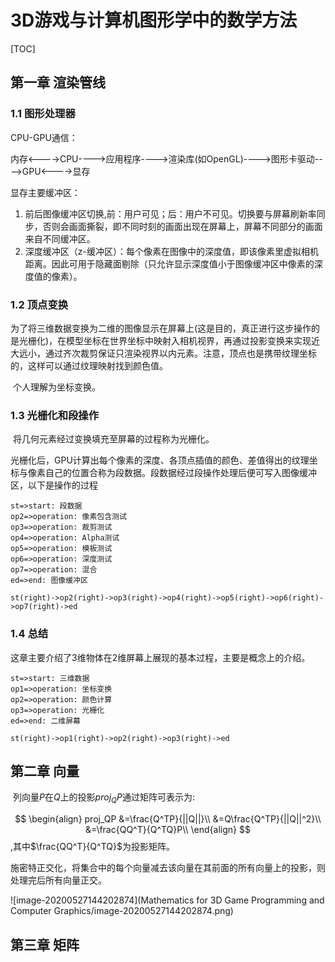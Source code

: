 # 3D游戏与计算机图形学中的数学方法

[TOC]

## 第一章 渲染管线

### 1.1 图形处理器

CPU-GPU通信：

​		内存<---->CPU---->应用程序---->渲染库(如OpenGL)---->图形卡驱动---->GPU<---->显存

显存主要缓冲区：

1. 前后图像缓冲区切换,前：用户可见；后：用户不可见。切换要与屏幕刷新率同步，否则会画面撕裂，即不同时刻的画面出现在屏幕上，屏幕不同部分的画面来自不同缓冲区。
2. 深度缓冲区（z-缓冲区）：每个像素在图像中的深度值，即该像素里虚拟相机距离。因此可用于隐藏面剔除（只允许显示深度值小于图像缓冲区中像素的深度值的像素）。

###  1.2 顶点变换

​		为了将三维数据变换为二维的图像显示在屏幕上(这是目的，真正进行这步操作的是光栅化)，在模型坐标在世界坐标中映射入相机视界，再通过投影变换来实现近大远小，通过齐次裁剪保证只渲染视界以内元素。注意，顶点也是携带纹理坐标的，这样可以通过纹理映射找到颜色值。

​		个人理解为坐标变换。

### 1.3 光栅化和段操作

​		将几何元素经过变换填充至屏幕的过程称为光栅化。

​		光栅化后，GPU计算出每个像素的深度、各顶点插值的颜色、差值得出的纹理坐标与像素自己的位置合称为段数据。段数据经过段操作处理后便可写入图像缓冲区，以下是操作的过程

```flow
st=>start: 段数据
op2=>operation: 像素包含测试
op3=>operation: 裁剪测试
op4=>operation: Alpha测试
op5=>operation: 模板测试
op6=>operation: 深度测试
op7=>operation: 混合
ed=>end: 图像缓冲区

st(right)->op2(right)->op3(right)->op4(right)->op5(right)->op6(right)->op7(right)->ed
```

### 1.4  总结

​		这章主要介绍了3维物体在2维屏幕上展现的基本过程，主要是概念上的介绍。

```flow
st=>start: 三维数据
op1=>operation: 坐标变换
op2=>operation: 颜色计算
op3=>operation: 光栅化
ed=>end: 二维屏幕

st(right)->op1(right)->op2(right)->op3(right)->ed
```

## 第二章 向量

​		列向量$P$在$Q$上的投影$proj_QP$通过矩阵可表示为:

$$
\begin{align}
	proj_QP
	&=\frac{Q^TP}{||Q||}\\
    &=Q\frac{Q^TP}{||Q||^2}\\
	&=\frac{QQ^T}{Q^TQ}P\\
\end{align}
$$
,其中$\frac{QQ^T}{Q^TQ}$为投影矩阵。	

​			施密特正交化，将集合中的每个向量减去该向量在其前面的所有向量上的投影，则处理完后所有向量正交。

![image-20200527144202874](Mathematics for 3D Game Programming and Computer Graphics/image-20200527144202874.png)

## 第三章 矩阵





